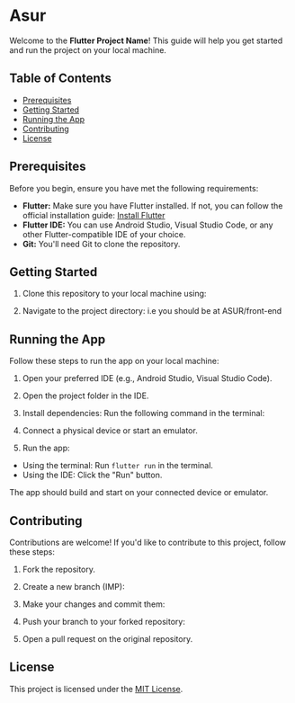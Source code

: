 # Asur

Welcome to the **Flutter Project Name**! This guide will help you get started and run the project on your local machine.

## Table of Contents

- [Prerequisites](#prerequisites)
- [Getting Started](#getting-started)
- [Running the App](#running-the-app)
- [Contributing](#contributing)
- [License](#license)

## Prerequisites

Before you begin, ensure you have met the following requirements:
- **Flutter:** Make sure you have Flutter installed. If not, you can follow the official installation guide: [Install Flutter](https://flutter.dev/docs/get-started/install)
- **Flutter IDE:** You can use Android Studio, Visual Studio Code, or any other Flutter-compatible IDE of your choice.
- **Git:** You'll need Git to clone the repository.

## Getting Started

1. Clone this repository to your local machine using:

2. Navigate to the project directory: i.e you should be at ASUR/front-end


## Running the App

Follow these steps to run the app on your local machine:

1. Open your preferred IDE (e.g., Android Studio, Visual Studio Code).

2. Open the project folder in the IDE.

3. Install dependencies:
   Run the following command in the terminal:


4. Connect a physical device or start an emulator.

5. Run the app:
- Using the terminal: Run `flutter run` in the terminal.
- Using the IDE: Click the "Run" button.

The app should build and start on your connected device or emulator.

## Contributing

Contributions are welcome! If you'd like to contribute to this project, follow these steps:

1. Fork the repository.

2. Create a new branch (IMP):


3. Make your changes and commit them:


4. Push your branch to your forked repository:


5. Open a pull request on the original repository.

## License

This project is licensed under the [MIT License](LICENSE).



